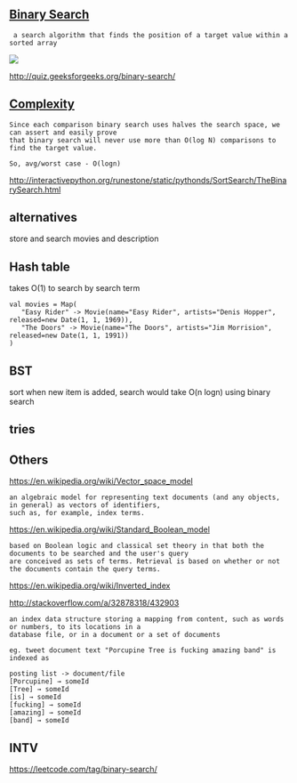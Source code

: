 [Binary Search](https://en.wikipedia.org/wiki/Binary_search_algorithm)
--------------

```
 a search algorithm that finds the position of a target value within a sorted array
```

![](https://upload.wikimedia.org/wikipedia/commons/f/f7/Binary_search_into_array.png)

http://quiz.geeksforgeeks.org/binary-search/
 
[Complexity](https://www.topcoder.com/community/data-science/data-science-tutorials/binary-search/)
-------------
```
Since each comparison binary search uses halves the search space, we can assert and easily prove 
that binary search will never use more than O(log N) comparisons to find the target value.

So, avg/worst case - O(logn)
```

http://interactivepython.org/runestone/static/pythonds/SortSearch/TheBinarySearch.html

alternatives
------------

store and search movies and description

Hash table
----------

takes O(1) to search by search term

```
val movies = Map(
   "Easy Rider" -> Movie(name="Easy Rider", artists="Denis Hopper", released=new Date(1, 1, 1969)),
   "The Doors" -> Movie(name="The Doors", artists="Jim Morrision", released=new Date(1, 1, 1991))
)
```

BST
---
sort when new item is added, search would take O(n logn) using binary search 

tries
-----

Others
------

https://en.wikipedia.org/wiki/Vector_space_model
```
an algebraic model for representing text documents (and any objects, in general) as vectors of identifiers, 
such as, for example, index terms.
```

https://en.wikipedia.org/wiki/Standard_Boolean_model
```
based on Boolean logic and classical set theory in that both the documents to be searched and the user's query 
are conceived as sets of terms. Retrieval is based on whether or not the documents contain the query terms.
```

https://en.wikipedia.org/wiki/Inverted_index

http://stackoverflow.com/a/32878318/432903

```
an index data structure storing a mapping from content, such as words or numbers, to its locations in a 
database file, or in a document or a set of documents 

eg. tweet document text "Porcupine Tree is fucking amazing band" is indexed as

posting list -> document/file
[Porcupine] → someId
[Tree] → someId
[is] → someId
[fucking] → someId
[amazing] → someId
[band] → someId
```

INTV
----

https://leetcode.com/tag/binary-search/